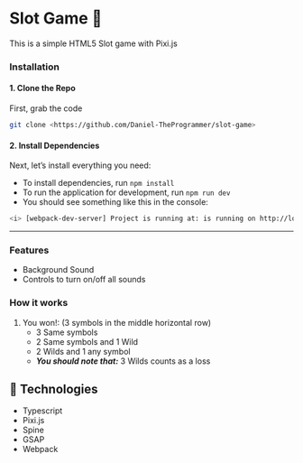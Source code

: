 # Slot Game 🎉

This is a simple HTML5 Slot game with Pixi.js

### Installation

#### 1. Clone the Repo

First, grab the code

```bash
git clone <https://github.com/Daniel-TheProgrammer/slot-game>
```

#### 2. Install Dependencies

Next, let’s install everything you need:

- To install dependencies, run `npm install`
- To run the application for development, run `npm run dev`
- You should see something like this in the console:

```bash
<i> [webpack-dev-server] Project is running at: is running on http://localhost:<PORT>
```

---

### Features

- Background Sound
- Controls to turn on/off all sounds

### How it works

1. You won!: (3 symbols in the middle horizontal row)
   - 3 Same symbols
   - 2 Same symbols and 1 Wild
   - 2 Wilds and 1 any symbol
   - _**You should note that:**_ 3 Wilds counts as a loss

## 🚀 Technologies

- Typescript
- Pixi.js
- Spine
- GSAP
- Webpack
